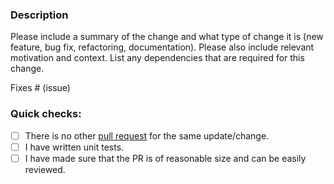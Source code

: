 ### Description

Please include a summary of the change and what type of change it is (new feature, bug fix, refactoring, documentation).
Please also include relevant motivation and context.
List any dependencies that are required for this change.

Fixes # (issue)

### Quick checks:

- [ ] There is no other [pull request](https://github.com/repository/conduit-connector-google-drive/pulls) for the same update/change.
- [ ] I have written unit tests.
- [ ] I have made sure that the PR is of reasonable size and can be easily reviewed.